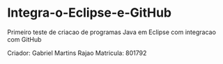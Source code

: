 # Integra-o-Eclipse-e-GitHub
Primeiro teste de criacao de programas Java em Eclipse com integracao com GitHub

Criador: Gabriel Martins Rajao Matricula: 801792
